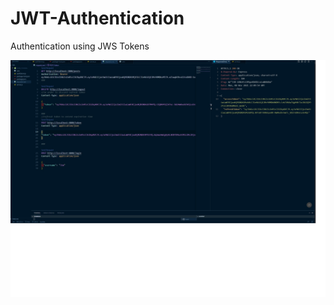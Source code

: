 # JWT-Authentication
Authentication using JWS Tokens

![alt text](https://github.com/taroserigano/JWT-Authentication/blob/main/tokengenerated.jpg)
